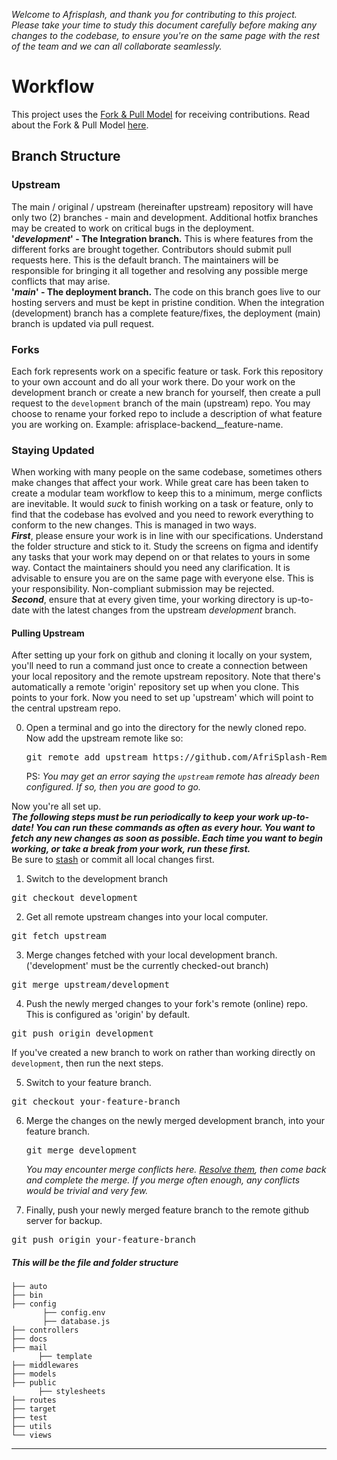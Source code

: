 _Welcome to Afrisplash, and thank you for contributing to this project. Please take your time to study this document carefully before making any changes to the codebase, to ensure you're on the same page with the rest of the team and we can all collaborate seamlessly._

# Workflow

This project uses the [Fork & Pull Model](https://help.github.com/en/articles/about-collaborative-development-models)
for receiving contributions. Read about the Fork & Pull Model
[here](https://help.github.com/en/articles/about-collaborative-development-models).

## Branch Structure

### Upstream

The main / original / upstream (hereinafter upstream) repository will have only two (2) branches - main and development. Additional hotfix branches may be created to work on critical bugs in the deployment.  
**'_development_' - The Integration branch.** This is where features from the different forks are brought together. Contributors should submit pull requests here. This is the default branch. The maintainers will be responsible for bringing it all together and resolving any possible merge conflicts that may arise.  
**'_main_' - The deployment branch.** The code on this branch goes live to our hosting servers and must be kept in pristine condition. When the integration (development) branch has a complete feature/fixes, the deployment (main) branch is updated via pull request.

### Forks

Each fork represents work on a specific feature or task. Fork this repository to your own account and do all your work there. Do your work on the development branch or create a new branch for yourself, then create a pull request to the `development` branch of the main (upstream) repo. You may choose to rename your forked repo to include a description of what feature you are working on. Example: afrisplace-backend\_\_feature-name.

### Staying Updated

When working with many people on the same codebase, sometimes others make changes that affect your work. While great care has been taken to create a modular team workflow to keep this to a minimum, merge conflicts are inevitable. It would _suck_ to finish working on a task or feature, only to find that the codebase has evolved and you need to rework everything to conform to the new changes. This is managed in two ways.  
**_First_**, please ensure your work is in line with our specifications. Understand the folder structure and stick to it. Study the screens on figma and identify any tasks that your work may depend on or that relates to yours in some way. Contact the maintainers should you need any clarification. It is advisable to ensure you are on the same page with everyone else. This is your responsibility. Non-compliant submission may be rejected.  
**_Second_**, ensure that at every given time, your working directory is up-to-date with the latest changes from the upstream _development_ branch.

#### Pulling Upstream

After setting up your fork on github and cloning it locally on your system, you'll need to run a command just once to create a connection between your local repository and the remote upstream repository. Note that there's automatically a remote 'origin' repository set up when you clone. This points to your fork. Now you need to set up 'upstream' which will point to the central upstream repo.

0. Open a terminal and go into the directory for the newly cloned repo. Now add the upstream remote like so:  
    <pre>git remote add upstream https://github.com/AfriSplash-Remotely/Afrisplash-Backend.git</pre>
   PS: _You may get an error saying the `upstream` remote has already been configured. If so, then you are good to go._

Now you're all set up.  
**_The following steps must be run periodically to keep your work up-to-date! You can run these commands as often as every hour. You want to fetch any new changes as soon as possible. Each time you want to begin working, or take a break from your work, run these first._**  
Be sure to [stash](https://dev.to/neshaz/how-to-git-stash-your-work-the-correct-way-cna)
or commit all local changes first.

1. Switch to the development branch
<pre>git checkout development</pre>
2. Get all remote upstream changes into your local computer.
<pre>git fetch upstream</pre>
3. Merge changes fetched with your local development branch. ('development' must be the currently checked-out branch)
<pre>git merge upstream/development</pre>
4. Push the newly merged changes to your fork's remote (online) repo. This is configured as 'origin' by default.
<pre>git push origin development</pre>

If you've created a new branch to work on rather than working directly on `development`, then run the next steps.

5. Switch to your feature branch.
<pre>git checkout your-feature-branch</pre>
6. Merge the changes on the newly merged development branch, into your feature branch.
   <pre>git merge development</pre>

   _You may encounter merge conflicts here.
   [Resolve them](https://help.github.com/en/articles/resolving-a-merge-conflict-using-the-command-line),
   then come back and complete the merge. If you merge often enough, any conflicts would be trivial and very few._

7. Finally, push your newly merged feature branch to the remote github server for backup.
<pre>git push origin your-feature-branch</pre>

##### This will be the file and folder structure

    ├── auto
    ├── bin
    ├── config
           ├── config.env
           ├── database.js
    ├── controllers
    ├── docs
    ├── mail
          ├── template
    ├── middlewares
    ├── models
    ├── public
          ├── stylesheets
    ├── routes
    ├── target
    ├── test
    ├── utils
    └── views

<hr/>
